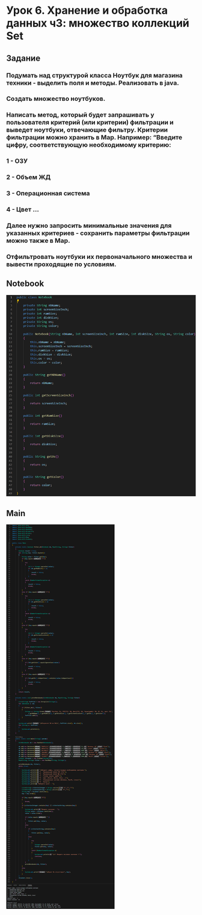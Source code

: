 # Урок 6. Хранение и обработка данных ч3: множество коллекций Set

## Задание 
### Подумать над структурой класса Ноутбук для магазина техники - выделить поля и методы. Реализовать в java.
### Создать множество ноутбуков.
### Написать метод, который будет запрашивать у пользователя критерий (или критерии) фильтрации и выведет ноутбуки, отвечающие фильтру. Критерии фильтрации можно хранить в Map. Например: “Введите цифру, соответствующую необходимому критерию: 
### 1 - ОЗУ
### 2 - Объем ЖД
### 3 - Операционная система
### 4 - Цвет …
### Далее нужно запросить минимальные значения для указанных критериев - сохранить параметры фильтрации можно также в Map.
### Отфильтровать ноутбуки их первоначального множества и вывести проходящие по условиям.

## Notebook
![i_Notebook](images_file/iNotebook.png)

## Main 
![i_Main](images_file/iMain.png)
